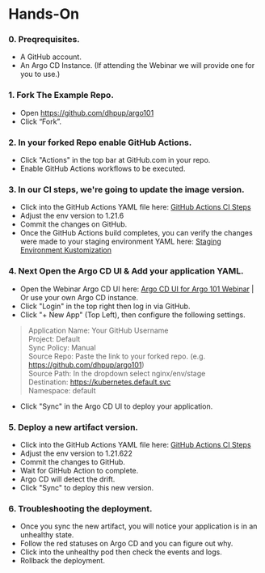 # Hands-On

### 0. Preqrequisites.
* A GitHub account.
* An Argo CD Instance. (If attending the Webinar we will provide one for you to use.)

### 1. Fork The Example Repo.
* Open https://github.com/dhpup/argo101
* Click “Fork”. 

### 2. In your forked Repo enable GitHub Actions. 
* Click "Actions" in the top bar at GitHub.com in your repo. 
* Enable GitHub Actions workflows to be executed.

### 3. In our CI steps, we're going to update the image version.
* Click into the GitHub Actions YAML file here: [GitHub Actions CI Steps](.github/workflows/gha.yml)
* Adjust the env version to 1.21.6
* Commit the changes on GitHub.
* Once the GitHub Actions build completes, you can verify the changes were made to your staging environment YAML here: [Staging Environment Kustomization](nginx/env/stage/kustomization.yaml)

### 4. Next Open the Argo CD UI & Add your application YAML.
* Open the Webinar Argo CD UI here: [Argo CD UI for Argo 101 Webinar](thisdoesntexistyet) | Or use your own Argo CD instance. 
* Click "Login" in the top right then log in via GitHub.
* Click "+ New App" (Top Left), then configure the following settings.
> Application Name: Your GitHub Username \
 Project: Default \
 Sync Policy: Manual \
 Source Repo: Paste the link to your forked repo. (e.g. https://github.com/dhpup/argo101) \
 Source Path: In the dropdown select nginx/env/stage \
 Destination: https://kubernetes.default.svc \
 Namespace: default
* Click "Sync" in the Argo CD UI to deploy your application.

### 5. Deploy a new artifact version.
* Click into the GitHub Actions YAML file here: [GitHub Actions CI Steps](.github/workflows/gha.yml)
* Adjust the env version to 1.21.622
* Commit the changes to GitHub. 
* Wait for GitHub Action to complete.
* Argo CD will detect the drift. 
* Click "Sync" to deploy this new version.

### 6. Troubleshooting the deployment.
* Once you sync the new artifact, you will notice your application is in an unhealthy state. 
* Follow the red statuses on Argo CD and you can figure out why. 
* Click into the unhealthy pod then check the events and logs.
* Rollback the deployment.
